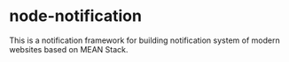 node-notification
=================

This is a notification framework for building notification system of modern websites based on MEAN Stack.
